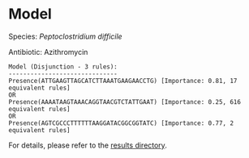 
# Model

Species: *Peptoclostridium difficile*

Antibiotic: Azithromycin

```
Model (Disjunction - 3 rules):
------------------------------
Presence(ATTGAAGTTAGCATCTTAAATGAAGAACCTG) [Importance: 0.81, 17 equivalent rules]
OR
Presence(AAAATAAGTAAACAGGTAACGTCTATTGAAT) [Importance: 0.25, 616 equivalent rules]
OR
Presence(AGTCGCCCTTTTTTAAGGATACGGCGGTATC) [Importance: 0.77, 2 equivalent rules]

```

For details, please refer to the [results directory](../../../../../results/scm_b/peptoclostridium%20difficile/azithromycin/repeat_10/).

